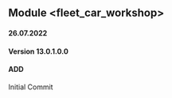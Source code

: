 ## Module <fleet_car_workshop>

#### 26.07.2022
#### Version 13.0.1.0.0
#### ADD
Initial Commit 




